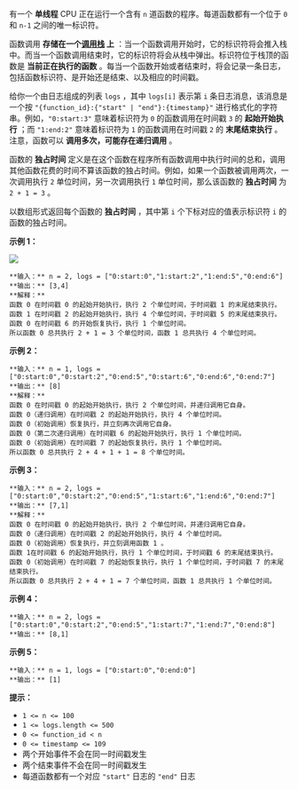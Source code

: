 有一个 **单线程** CPU 正在运行一个含有 `n` 道函数的程序。每道函数都有一个位于 `0` 和 `n-1` 之间的唯一标识符。

函数调用
**存储在一个[调用栈](https://baike.baidu.com/item/%E8%B0%83%E7%94%A8%E6%A0%88/22718047?fr=aladdin)
上** ：当一个函数调用开始时，它的标识符将会推入栈中。而当一个函数调用结束时，它的标识符将会从栈中弹出。标识符位于栈顶的函数是 **当前正在执行的函数**
。每当一个函数开始或者结束时，将会记录一条日志，包括函数标识符、是开始还是结束、以及相应的时间戳。

给你一个由日志组成的列表 `logs` ，其中 `logs[i]` 表示第 `i` 条日志消息，该消息是一个按
`"{function_id}:{"start" | "end"}:{timestamp}"` 进行格式化的字符串。例如，`"0:start:3"`
意味着标识符为 `0` 的函数调用在时间戳 `3` 的 **起始开始执行** ；而 `"1:end:2"` 意味着标识符为 `1` 的函数调用在时间戳
`2` 的 **末尾结束执行** 。注意，函数可以 **调用多次，可能存在递归调用** 。

函数的 **独占时间**
定义是在这个函数在程序所有函数调用中执行时间的总和，调用其他函数花费的时间不算该函数的独占时间。例如，如果一个函数被调用两次，一次调用执行 `2`
单位时间，另一次调用执行 `1` 单位时间，那么该函数的 **独占时间** 为 `2 + 1 = 3` 。

以数组形式返回每个函数的 **独占时间** ，其中第 `i` 个下标对应的值表示标识符 `i` 的函数的独占时间。

**示例 1：**

![](https://assets.leetcode.com/uploads/2019/04/05/diag1b.png)

    
    
    **输入：** n = 2, logs = ["0:start:0","1:start:2","1:end:5","0:end:6"]
    **输出：** [3,4]
    **解释：**
    函数 0 在时间戳 0 的起始开始执行，执行 2 个单位时间，于时间戳 1 的末尾结束执行。 
    函数 1 在时间戳 2 的起始开始执行，执行 4 个单位时间，于时间戳 5 的末尾结束执行。 
    函数 0 在时间戳 6 的开始恢复执行，执行 1 个单位时间。 
    所以函数 0 总共执行 2 + 1 = 3 个单位时间，函数 1 总共执行 4 个单位时间。 
    

**示例 2：**

    
    
    **输入：** n = 1, logs = ["0:start:0","0:start:2","0:end:5","0:start:6","0:end:6","0:end:7"]
    **输出：** [8]
    **解释：**
    函数 0 在时间戳 0 的起始开始执行，执行 2 个单位时间，并递归调用它自身。
    函数 0（递归调用）在时间戳 2 的起始开始执行，执行 4 个单位时间。
    函数 0（初始调用）恢复执行，并立刻再次调用它自身。
    函数 0（第二次递归调用）在时间戳 6 的起始开始执行，执行 1 个单位时间。
    函数 0（初始调用）在时间戳 7 的起始恢复执行，执行 1 个单位时间。
    所以函数 0 总共执行 2 + 4 + 1 + 1 = 8 个单位时间。
    

**示例 3：**

    
    
    **输入：** n = 2, logs = ["0:start:0","0:start:2","0:end:5","1:start:6","1:end:6","0:end:7"]
    **输出：** [7,1]
    **解释：**
    函数 0 在时间戳 0 的起始开始执行，执行 2 个单位时间，并递归调用它自身。
    函数 0（递归调用）在时间戳 2 的起始开始执行，执行 4 个单位时间。
    函数 0（初始调用）恢复执行，并立刻调用函数 1 。
    函数 1在时间戳 6 的起始开始执行，执行 1 个单位时间，于时间戳 6 的末尾结束执行。
    函数 0（初始调用）在时间戳 7 的起始恢复执行，执行 1 个单位时间，于时间戳 7 的末尾结束执行。
    所以函数 0 总共执行 2 + 4 + 1 = 7 个单位时间，函数 1 总共执行 1 个单位时间。 

**示例 4：**

    
    
    **输入：** n = 2, logs = ["0:start:0","0:start:2","0:end:5","1:start:7","1:end:7","0:end:8"]
    **输出：** [8,1]
    

**示例 5：**

    
    
    **输入：** n = 1, logs = ["0:start:0","0:end:0"]
    **输出：** [1]
    

**提示：**

  * `1 <= n <= 100`
  * `1 <= logs.length <= 500`
  * `0 <= function_id < n`
  * `0 <= timestamp <= 109`
  * 两个开始事件不会在同一时间戳发生
  * 两个结束事件不会在同一时间戳发生
  * 每道函数都有一个对应 `"start"` 日志的 `"end"` 日志

